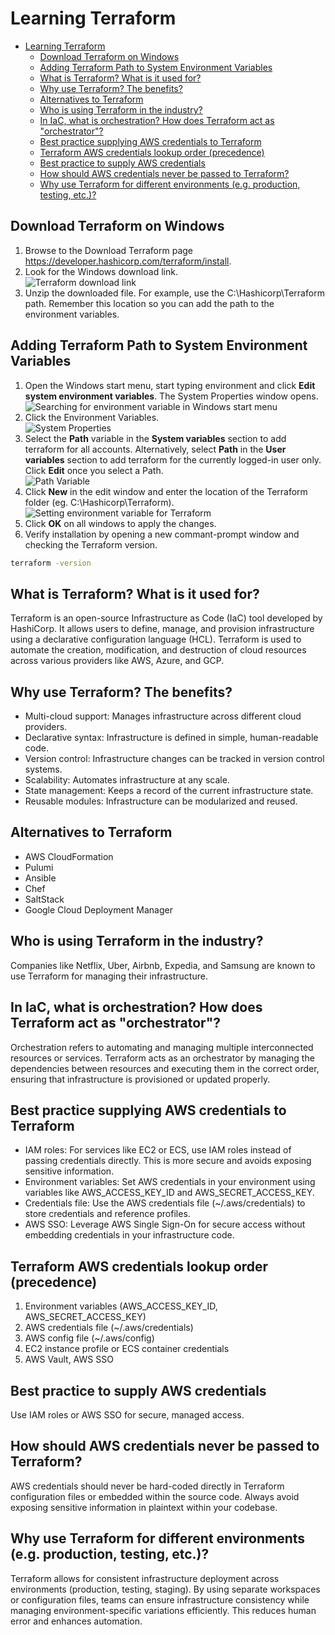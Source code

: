 # Learning Terraform

- [Learning Terraform](#learning-terraform)
  - [Download Terraform on Windows](#download-terraform-on-windows)
  - [Adding Terraform Path to System Environment Variables](#adding-terraform-path-to-system-environment-variables)
  - [What is Terraform? What is it used for?](#what-is-terraform-what-is-it-used-for)
  - [Why use Terraform? The benefits?](#why-use-terraform-the-benefits)
  - [Alternatives to Terraform](#alternatives-to-terraform)
  - [Who is using Terraform in the industry?](#who-is-using-terraform-in-the-industry)
  - [In IaC, what is orchestration? How does Terraform act as "orchestrator"?](#in-iac-what-is-orchestration-how-does-terraform-act-as-orchestrator)
  - [Best practice supplying AWS credentials to Terraform](#best-practice-supplying-aws-credentials-to-terraform)
  - [Terraform AWS credentials lookup order (precedence)](#terraform-aws-credentials-lookup-order-precedence)
  - [Best practice to supply AWS credentials](#best-practice-to-supply-aws-credentials)
  - [How should AWS credentials never be passed to Terraform?](#how-should-aws-credentials-never-be-passed-to-terraform)
  - [Why use Terraform for different environments (e.g. production, testing, etc.)?](#why-use-terraform-for-different-environments-eg-production-testing-etc)

## Download Terraform on Windows

1. Browse to the Download Terraform page https://developer.hashicorp.com/terraform/install.
2. Look for the Windows download link.<br>
![Terraform download link](./images/terraform-link-windows.png)<br>
3. Unzip the downloaded file. For example, use the C:\Hashicorp\Terraform path. Remember this location so you can add the path to the environment variables.

## Adding Terraform Path to System Environment Variables

1. Open the Windows start menu, start typing environment and click **Edit system environment variables**. The System Properties window opens.<br>![Searching for environment variable in Windows start menu](./images/environment-variable-setup.png)<br>
2. Click the Environment Variables.<br>![System Properties](./images/system-properties.png)<br>
3. Select the **Path** variable in the **System variables** section to add terraform for all accounts. Alternatively, select **Path** in the **User variables** section to add terraform for the currently logged-in user only. Click **Edit** once you select a Path.<br>![Path Variable](./images/path-variable.png)<br>
4. Click **New** in the edit window and enter the location of the Terraform folder (eg. C:\Hashicorp\Terraform).<br>![Setting environment variable for Terraform](./images/setting-env-path.png)<br>
5. Click **OK** on all windows to apply the changes.
6. Verify installation by opening a new commant-prompt window and checking the Terraform version.

```bash
terraform -version
```

## What is Terraform? What is it used for?

Terraform is an open-source Infrastructure as Code (IaC) tool developed by HashiCorp. It allows users to define, manage, and provision infrastructure using a declarative configuration language (HCL). Terraform is used to automate the creation, modification, and destruction of cloud resources across various providers like AWS, Azure, and GCP.

## Why use Terraform? The benefits?

* Multi-cloud support: Manages infrastructure across different cloud providers.
* Declarative syntax: Infrastructure is defined in simple, human-readable code.
* Version control: Infrastructure changes can be tracked in version control systems.
* Scalability: Automates infrastructure at any scale.
* State management: Keeps a record of the current infrastructure state.
* Reusable modules: Infrastructure can be modularized and reused.

## Alternatives to Terraform

* AWS CloudFormation
* Pulumi
* Ansible
* Chef
* SaltStack
* Google Cloud Deployment Manager

## Who is using Terraform in the industry?

Companies like Netflix, Uber, Airbnb, Expedia, and Samsung are known to use Terraform for managing their infrastructure.

## In IaC, what is orchestration? How does Terraform act as "orchestrator"?

Orchestration refers to automating and managing multiple interconnected resources or services. Terraform acts as an orchestrator by managing the dependencies between resources and executing them in the correct order, ensuring that infrastructure is provisioned or updated properly.

## Best practice supplying AWS credentials to Terraform

* IAM roles: For services like EC2 or ECS, use IAM roles instead of passing credentials directly. This is more secure and avoids exposing sensitive information.
* Environment variables: Set AWS credentials in your environment using variables like AWS_ACCESS_KEY_ID and AWS_SECRET_ACCESS_KEY.
* Credentials file: Use the AWS credentials file (~/.aws/credentials) to store credentials and reference profiles.
* AWS SSO: Leverage AWS Single Sign-On for secure access without embedding credentials in your infrastructure code.

## Terraform AWS credentials lookup order (precedence)

1. Environment variables (AWS_ACCESS_KEY_ID, AWS_SECRET_ACCESS_KEY)
2. AWS credentials file (~/.aws/credentials)
3. AWS config file (~/.aws/config)
4. EC2 instance profile or ECS container credentials
5. AWS Vault, AWS SSO

## Best practice to supply AWS credentials

Use IAM roles or AWS SSO for secure, managed access.

## How should AWS credentials never be passed to Terraform?

AWS credentials should never be hard-coded directly in Terraform configuration files or embedded within the source code. Always avoid exposing sensitive information in plaintext within your codebase.

## Why use Terraform for different environments (e.g. production, testing, etc.)?

Terraform allows for consistent infrastructure deployment across environments (production, testing, staging). By using separate workspaces or configuration files, teams can ensure infrastructure consistency while managing environment-specific variations efficiently. This reduces human error and enhances automation.